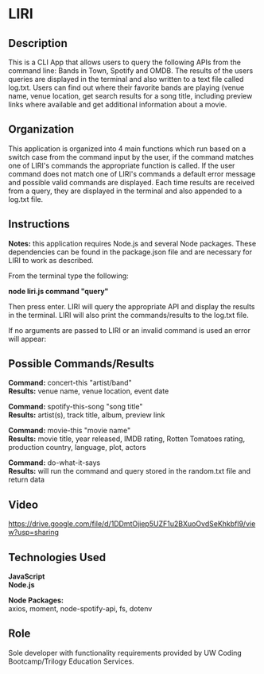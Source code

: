 # LIRI

## Description
This is a CLI App that allows users to query the following APIs from the command line: Bands in Town, Spotify and OMDB. The results of the users queries are displayed in the terminal and also written to a text file called log.txt. Users can find out where their favorite bands are playing (venue name, venue location, get search results for a song title, including preview links where available and get additional information about a movie.

## Organization
This application is organized into 4 main functions which run based on a switch case from the command input by the user, if the command matches one of LIRI's commands the appropriate function is called. If the user command does not match one of LIRI's commands a default error message and possible valid commands are displayed. Each time results are received from a query, they are displayed in the terminal and also appended to a log.txt file.

## Instructions
**Notes:** this application requires Node.js and several Node packages. These dependencies can be found in the package.json file and are necessary for LIRI to work as described.

From the terminal type the following: 

**node liri.js command "query"**

Then press enter. LIRI will query the appropriate API and display the results in the terminal. LIRI will also print the commands/results to the log.txt file. 

If no arguments are passed to LIRI or an invalid command is used an error will appear: 


## Possible Commands/Results 
**Command:** concert-this "artist/band"
<br/>**Results:** venue name, venue location, event date

**Command:** spotify-this-song "song title"
<br/>**Results:** artist(s), track title, album, preview link

**Command:** movie-this "movie name"
<br/>**Results:** movie title, year released, IMDB rating, Rotten Tomatoes rating, production country, language, plot, actors

**Command:** do-what-it-says
<br/>**Results:** will run the command and query stored in the random.txt file and return data

## Video
https://drive.google.com/file/d/1DDmtOjiep5UZF1u2BXuoOvdSeKhkbfl9/view?usp=sharing

## Technologies Used
**JavaScript**
<br/>**Node.js**

**Node Packages:** 
<br/>axios, moment, node-spotify-api, fs, dotenv

## Role 
Sole developer with functionality requirements provided by UW Coding Bootcamp/Trilogy Education Services.
